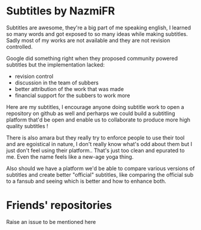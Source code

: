 # Subtitles by NazmiFR

Subtitles are awesome, they're a big part of me speaking english, I learned so many words and got exposed to so many ideas while making subtitles. Sadly most of my works are not available and they are not revision controlled.

Google did something right when they proposed community powered subtitles but the implementation lacked:
- revision control
- discussion in the team of subbers
- better attribution of the work that was made
- financial support for the subbers to work more

Here are my subtitles, I encourage anyone doing subtitle work to open a repository on github as well and perharps we could build a subtitling platform that'd be open and enable us to collaborate to produce more high quality subtitles !

There is also amara but they really try to enforce people to use their tool and are egoistical in nature, I don't really know what's odd about them but I just don't feel using their platform.. That's just too clean and epurated to me. Even the name feels like a new-age yoga thing.

Also should we have a platform we'd be able to compare various versions of subtitles and create better "official" subtitles, like comparing the official sub to a fansub and seeing which is better and how to enhance both.

# Friends' repositories

Raise an issue to be mentioned here
